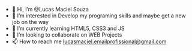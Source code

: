 - 👋 Hi, I’m @Lucas Maciel Souza
- 👀 I’m interested in Develop my programing skills and maybe get a new job on the way
- 🌱 I’m currently learning HTML5, CSS3 and JS
- 💞️ I’m looking to collaborate on WEB Projects
- 📫 How to reach me lucasmaciel.emailprofissional@gmail.com

<!---
LucasStorm/LucasStorm is a ✨ special ✨ repository because its `README.md` (this file) appears on your GitHub profile.
You can click the Preview link to take a look at your changes.
--->
